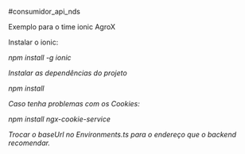 #consumidor_api_nds

Exemplo para o time ionic AgroX

Instalar o ionic:

<i>npm install -g ionic

Instalar as dependências do projeto

<i>npm install

Caso tenha problemas com os Cookies:

<i>npm install ngx-cookie-service

Trocar o baseUrl no Environments.ts para o endereço que o backend recomendar.
